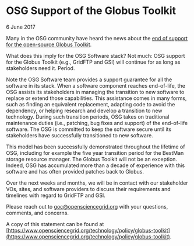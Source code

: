 
OSG Support of the Globus Toolkit
=================================
6 June 2017

Many in the OSG community have heard the news about the [end of support for the open-source Globus Toolkit](https://github.com/globus/globus-toolkit/blob/globus_6_branch/support-changes).

What does this imply for the OSG Software stack?  Not much: OSG support for the Globus Toolkit (e.g., GridFTP and GSI) will continue for as long as stakeholders need it. Period.

Note the OSG Software team provides a support guarantee for all the software in its stack. When a software component reaches end-of-life, the OSG assists its stakeholders in managing the transition to new software to replace or extend those capabilities. This assistance comes in many forms, such as finding an equivalent replacement, adapting code to avoid the dependency, or helping research and develop a transition to new technology.  During such transition periods, OSG takes on traditional maintenance duties (i.e., patching, bug fixes and support) of the end-of-life software.  The OSG is committed to keep the software secure until its stakeholders have successfully transitioned to new software. 

This model has been successfully demonstrated throughout the lifetime of OSG, including for example the five year transition period for the BestMan storage resource manager. The Globus Toolkit will not be an exception.  Indeed, OSG has accumulated more than a decade of experience with this software and has often provided patches back to Globus. 

Over the next weeks and months, we will be in contact with our stakeholder VOs, sites, and software providers to discuss their requirements and timelines with regard to GridFTP and GSI.  

Please reach out to [goc@opensciencegrid.org](mailto:goc@opensciencegrid.org) with your questions, comments, and concerns.

A copy of this statement can be found at [https://www.opensciencegrid.org/technology/policy/globus-toolkit](https://www.opensciencegrid.org/technology/policy/globus-toolkit).

